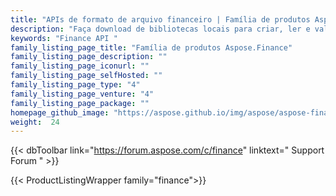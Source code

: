 ```yaml
---
title: "APIs de formato de arquivo financeiro | Família de produtos Aspose.Finance"
description: "Faça download de bibliotecas locais para criar, ler e validar XBRL e iXBRL a partir de qualquer software de gerenciamento de processos de negócios, análise financeira e relatórios."
keywords: "Finance API "
family_listing_page_title: "Família de produtos Aspose.Finance"
family_listing_page_description: ""
family_listing_page_iconurl: ""
family_listing_page_selfHosted: ""
family_listing_page_type: "4"
family_listing_page_venture: "4"
family_listing_page_package: ""
homepage_github_image: "https://aspose.github.io/img/aspose/aspose-finance.png"
weight:  24
---
```


{{< dbToolbar link="https://forum.aspose.com/c/finance" linktext=" Support Forum " >}}

{{< ProductListingWrapper family="finance">}}

